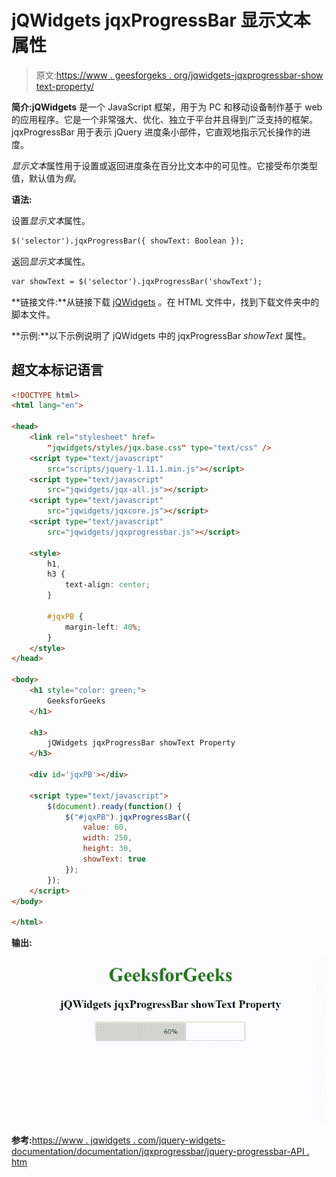 # jQWidgets jqxProgressBar 显示文本属性

> 原文:[https://www . geesforgeks . org/jqwidgets-jqxprogressbar-show text-property/](https://www.geeksforgeeks.org/jqwidgets-jqxprogressbar-showtext-property/)

**简介:jQWidgets** 是一个 JavaScript 框架，用于为 PC 和移动设备制作基于 web 的应用程序。它是一个非常强大、优化、独立于平台并且得到广泛支持的框架。jqxProgressBar 用于表示 jQuery 进度条小部件，它直观地指示冗长操作的进度。

*显示文本*属性用于设置或返回进度条在百分比文本中的可见性。它接受布尔类型值，默认值为*假*。

**语法:**

设置*显示文本*属性。

```html
$('selector').jqxProgressBar({ showText: Boolean });
```

返回*显示文本*属性。

```html
var showText = $('selector').jqxProgressBar('showText');
```

**链接文件:**从链接下载 [jQWidgets](https://www.jqwidgets.com/download/) 。在 HTML 文件中，找到下载文件夹中的脚本文件。

> <link rel="”stylesheet”" href="”jqwidgets/styles/jqx.base.css”" type="”text/css”">

**示例:**以下示例说明了 jQWidgets 中的 jqxProgressBar *showText* 属性。

## 超文本标记语言

```html
<!DOCTYPE html>
<html lang="en">

<head>
    <link rel="stylesheet" href=
        "jqwidgets/styles/jqx.base.css" type="text/css" />
    <script type="text/javascript" 
        src="scripts/jquery-1.11.1.min.js"></script>
    <script type="text/javascript" 
        src="jqwidgets/jqx-all.js"></script>
    <script type="text/javascript" 
        src="jqwidgets/jqxcore.js"></script>
    <script type="text/javascript" 
        src="jqwidgets/jqxprogressbar.js"></script>

    <style>
        h1,
        h3 {
            text-align: center;
        }

        #jqxPB {
            margin-left: 40%;
        }
    </style>
</head>

<body>
    <h1 style="color: green;">
        GeeksforGeeks
    </h1>

    <h3>
        jQWidgets jqxProgressBar showText Property
    </h3>

    <div id='jqxPB'></div>

    <script type="text/javascript">
        $(document).ready(function() {
            $("#jqxPB").jqxProgressBar({
                value: 60,
                width: 250,
                height: 30,
                showText: true
            });
        });
    </script>
</body>

</html>
```

**输出:**

![](img/25665670effa6ebc9ef148e0ec9dcef9.png)

**参考:**[https://www . jqwidgets . com/jquery-widgets-documentation/documentation/jqxprogressbar/jquery-progressbar-API . htm](https://www.jqwidgets.com/jquery-widgets-documentation/documentation/jqxprogressbar/jquery-progressbar-api.htm)